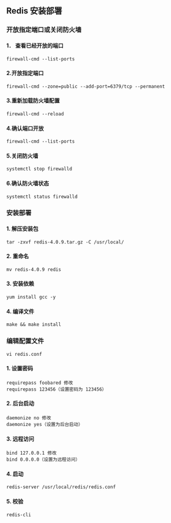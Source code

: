 ## Redis 安装部署
### 开放指定端口或关闭防火墙
#### 1． 查看已经开放的端口

    firewall-cmd --list-ports

#### 2.开放指定端口 
    firewall-cmd --zone=public --add-port=6379/tcp --permanent
#### 3.重新加载防火墙配置
    firewall-cmd --reload
#### 4.确认端口开放
    firewall-cmd --list-ports
#### 5.关闭防火墙
    systemctl stop firewalld
#### 6.确认防火墙状态
    systemctl status firewalld
### 安装部署
#### 1. 解压安装包
    tar -zxvf redis-4.0.9.tar.gz -C /usr/local/
#### 2. 重命名
    mv redis-4.0.9 redis
#### 3. 安装依赖
    yum install gcc -y
#### 4. 编译文件
    make && make install
### 编辑配置文件
    vi redis.conf
#### 1. 设置密码
    requirepass foobared 修改
    requirepass 123456（设置密码为 123456）
#### 2. 后台启动
    daemonize no 修改
    daemonize yes（设置为后台启动）
#### 3. 远程访问
    bind 127.0.0.1 修改
    bind 0.0.0.0（设置为远程访问）
#### 4. 启动
    redis-server /usr/local/redis/redis.conf
#### 5. 校验
    redis-cli
